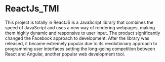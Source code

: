# ReactJs_TMI
 This project is totally in ReactJS is a JavaScript library that combines the speed of JavaScript and uses a new way of rendering webpages, making them highly dynamic and responsive to user input. The product significantly changed the Facebook approach to development. After the library was released, it became extremely popular due to its revolutionary approach to programming user interfaces setting the long-going competition between React and Angular, another popular web development tool.
